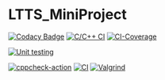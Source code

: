 # LTTS_MiniProject

[![Codacy Badge](https://app.codacy.com/project/badge/Grade/d2fd5659418743ef9b6904c17e1041f9)](https://www.codacy.com/gh/sruthissree/LTTS_MiniProject/dashboard?utm_source=github.com&amp;utm_medium=referral&amp;utm_content=sruthissree/LTTS_MiniProject&amp;utm_campaign=Badge_Grade)    [![C/C++ CI](https://github.com/sruthissree/LTTS_MiniProject/actions/workflows/c-cpp.yml/badge.svg)](https://github.com/sruthissree/LTTS_MiniProject/actions/workflows/c-cpp.yml) [![CI-Coverage](https://github.com/sruthissree/LTTS_MiniProject/actions/workflows/code%20coverage.yml/badge.svg)](https://github.com/sruthissree/LTTS_MiniProject/actions/workflows/code%20coverage.yml) 

[![Unit testing](https://github.com/sruthissree/LTTS_MiniProject/actions/workflows/unit%20test.yml/badge.svg)](https://github.com/sruthissree/LTTS_MiniProject/actions/workflows/unit%20test.yml)

[![cppcheck-action](https://github.com/sruthissree/LTTS_MiniProject/actions/workflows/cppcheck.yml/badge.svg)](https://github.com/sruthissree/LTTS_MiniProject/actions/workflows/cppcheck.yml) [![CI](https://github.com/sruthissree/LTTS_MiniProject/actions/workflows/main.yml/badge.svg)](https://github.com/sruthissree/LTTS_MiniProject/actions/workflows/main.yml) [![Valgrind](https://github.com/sruthissree/LTTS_MiniProject/actions/workflows/valgrind.yml/badge.svg)](https://github.com/sruthissree/LTTS_MiniProject/actions/workflows/valgrind.yml)
